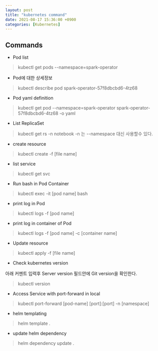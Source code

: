 ```yaml
---
layout: post
title: "kubernetes command"
date: 2021-08-17 15:36:00 +0900
categories: [Kubernetes]
---
```


## Commands

- Pod list

> kubectl get pods --namespace=spark-operator

- Pod에 대한 상세정보

> kubectl describe pod spark-operator-57f8dbcbd6-4tz68

- Pod yaml definition

> kubectl get pod --namespace=spark-operator spark-operator-57f8dbcbd6-4tz68 -o yaml

- List ReplicaSet

> kubectl get rs -n notebook
> -n 는 --namespace 대신 사용할수 있다.

- create resource

> kubectl create -f [file name]

- list service 

> kubectl get svc

- Run bash in Pod Container

> kubectl exec -it [pod name] bash

- print log in Pod

> kubectl logs -f [pod name]

- print log in container of Pod

> kubectl logs -f [pod name] -c [container name]

- Update resource

> kubectl apply -f [file name]

- Check kubernetes version

아래 커멘트 입력후 Server version 필드안에 Git version을 확인한다.
> kubectl version

- Access Service with port-forward in local

> kubectl port-forward [pod-name] [port]:[port] -n [namespace]

- helm templating

> helm template .

- update helm dependency

> helm dependency update .